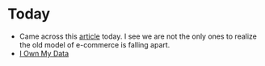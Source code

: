 # Today

* Came across this [article](https%3A%2F%2Ftechcrunch.com%2F2023%2F10%2F24%2Fnew-e-commerce-startup-founded-by-an-ex-paypal-exec-gives-customers-control-of-their-own-shopping-data) today. I see we are not the only ones to realize the old model of e-commerce is falling apart. 
* [I Own My Data](https://www.nodemy.info/)

